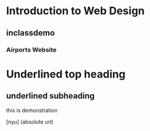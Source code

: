 # Introduction to Web Design
## inclassdemo
### Airports Website

Underlined top heading
======================

underlined subheading
----------------------

this is demonstration

[nyu] (absolute url)

